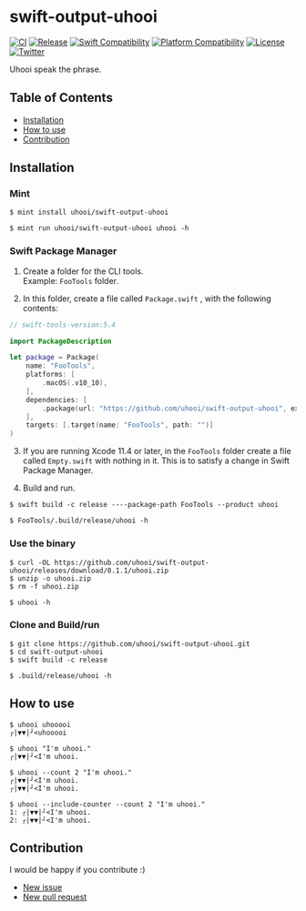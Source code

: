 # swift-output-uhooi

[![CI](https://github.com/uhooi/swift-output-uhooi/actions/workflows/main.yml/badge.svg?branch=main)](https://github.com/uhooi/swift-output-uhooi/actions/workflows/main.yml)
[![Release](https://img.shields.io/github/v/release/uhooi/swift-output-uhooi)](https://github.com/uhooi/swift-output-uhooi/releases/latest)
[![Swift Compatibility](https://img.shields.io/endpoint?url=https%3A%2F%2Fswiftpackageindex.com%2Fapi%2Fpackages%2Fuhooi%2Fswift-output-uhooi%2Fbadge%3Ftype%3Dswift-versions)](https://swiftpackageindex.com/uhooi/swift-output-uhooi)
[![Platform Compatibility](https://img.shields.io/endpoint?url=https%3A%2F%2Fswiftpackageindex.com%2Fapi%2Fpackages%2Fuhooi%2Fswift-output-uhooi%2Fbadge%3Ftype%3Dplatforms)](https://swiftpackageindex.com/uhooi/swift-output-uhooi)
[![License](https://img.shields.io/github/license/uhooi/swift-output-uhooi)](https://github.com/uhooi/swift-output-uhooi/blob/main/LICENSE)
[![Twitter](https://img.shields.io/twitter/follow/the_uhooi?style=social)](https://twitter.com/the_uhooi)

Uhooi speak the phrase.

## Table of Contents

- [Installation](#installation)
- [How to use](#how-to-use)
- [Contribution](#contribution)

## Installation

### Mint

```shell
$ mint install uhooi/swift-output-uhooi

$ mint run uhooi/swift-output-uhooi uhooi -h
```

### Swift Package Manager

1. Create a folder for the CLI tools.  
Example: `FooTools` folder.

2. In this folder, create a file called `Package.swift` , with the following contents:

```swift
// swift-tools-version:5.4

import PackageDescription

let package = Package(
    name: "FooTools",
    platforms: [
        .macOS(.v10_10),
    ],
    dependencies: [
        .package(url: "https://github.com/uhooi/swift-output-uhooi", exact: "0.1.1"),
    ],
    targets: [.target(name: "FooTools", path: "")]
)
```

3. If you are running Xcode 11.4 or later, in the `FooTools` folder create a file called `Empty.swift` with nothing in it. This is to satisfy a change in Swift Package Manager.

4. Build and run.

```shell
$ swift build -c release ----package-path FooTools --product uhooi

$ FooTools/.build/release/uhooi -h
```

### Use the binary

```shell
$ curl -OL https://github.com/uhooi/swift-output-uhooi/releases/download/0.1.1/uhooi.zip
$ unzip -o uhooi.zip
$ rm -f uhooi.zip

$ uhooi -h
```

### Clone and Build/run

```shell
$ git clone https://github.com/uhooi/swift-output-uhooi.git
$ cd swift-output-uhooi
$ swift build -c release

$ .build/release/uhooi -h
```

## How to use

```
$ uhooi uhooooi
┌|▼▼|┘<uhooooi

$ uhooi "I'm uhooi."
┌|▼▼|┘<I'm uhooi.

$ uhooi --count 2 "I'm uhooi."
┌|▼▼|┘<I'm uhooi.
┌|▼▼|┘<I'm uhooi.

$ uhooi --include-counter --count 2 "I'm uhooi."
1: ┌|▼▼|┘<I'm uhooi.
2: ┌|▼▼|┘<I'm uhooi.
```

## Contribution

I would be happy if you contribute :)

- [New issue](https://github.com/uhooi/swift-output-uhooi/issues/new)
- [New pull request](https://github.com/uhooi/swift-output-uhooi/compare)
